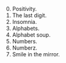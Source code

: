 0. Positivity.
1. The last digit.
2. Insomnia.
3. Alphabets.
4. Alphabet soup.
5. Numbers.
6. Numberz.
7. Smile in the mirror.
